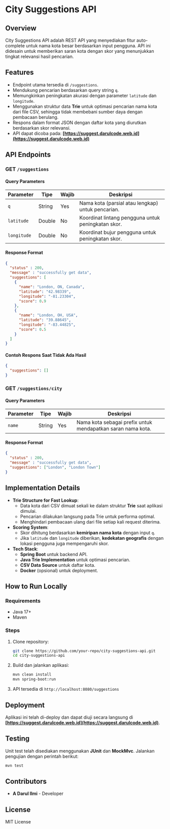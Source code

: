 # City Suggestions API

## Overview
City Suggestions API adalah REST API yang menyediakan fitur auto-complete untuk nama kota besar berdasarkan input pengguna. API ini didesain untuk memberikan saran kota dengan skor yang menunjukkan tingkat relevansi hasil pencarian.

## Features
- Endpoint utama tersedia di `/suggestions`.
- Mendukung pencarian berdasarkan query string `q`.
- Memungkinkan peningkatan akurasi dengan parameter `latitude` dan `longitude`.
- Menggunakan struktur data **Trie** untuk optimasi pencarian nama kota dari file CSV, sehingga tidak membebani sumber daya dengan pembacaan berulang.
- Respons dalam format JSON dengan daftar kota yang diurutkan berdasarkan skor relevansi.
- API dapat dicoba pada: **[https://suggest.darulcode.web.id](https://suggest.darulcode.web.id)**

## API Endpoints
### **GET** `/suggestions`
#### **Query Parameters**
| Parameter   | Tipe     | Wajib  | Deskripsi |
|------------|---------|--------|------------|
| `q`        | String  | Yes    | Nama kota (parsial atau lengkap) untuk pencarian. |
| `latitude`  | Double  | No     | Koordinat lintang pengguna untuk peningkatan skor. |
| `longitude` | Double  | No     | Koordinat bujur pengguna untuk peningkatan skor. |

#### **Response Format**
```json
{
  "status" : 200,
  "message" : "successfully get data",
  "suggestions": [
    {
      "name": "London, ON, Canada",
      "latitude": "42.98339",
      "longitude": "-81.23304",
      "score": 0.9
    },
    {
      "name": "London, OH, USA",
      "latitude": "39.88645",
      "longitude": "-83.44825",
      "score": 0.5
    }
  ]
}
```

#### **Contoh Respons Saat Tidak Ada Hasil**
```json
{
  "suggestions": []
}
```

### **GET** `/suggestions/city`
#### **Query Parameters**
| Parameter   | Tipe     | Wajib  | Deskripsi |
|------------|---------|--------|------------|
| `name`     | String  | Yes    | Nama kota sebagai prefix untuk mendapatkan saran nama kota. |

#### **Response Format**
```json
{
  "status" : 200,
  "message" : "successfully get data",
  "suggestions": ["London", "London Town"]
}
```

## Implementation Details
- **Trie Structure for Fast Lookup**:
    - Data kota dari CSV dimuat sekali ke dalam struktur **Trie** saat aplikasi dimulai.
    - Pencarian dilakukan langsung pada Trie untuk performa optimal.
    - Menghindari pembacaan ulang dari file setiap kali request diterima.
- **Scoring System**:
    - Skor dihitung berdasarkan **kemiripan nama kota** dengan input `q`.
    - Jika `latitude` dan `longitude` diberikan, **kedekatan geografis** dengan lokasi pengguna juga mempengaruhi skor.
- **Tech Stack**:
    - **Spring Boot** untuk backend API.
    - **Java Trie Implementation** untuk optimasi pencarian.
    - **CSV Data Source** untuk daftar kota.
    - **Docker** (opsional) untuk deployment.

## How to Run Locally
### **Requirements**
- Java 17+
- Maven

### **Steps**
1. Clone repository:
   ```sh
   git clone https://github.com/your-repo/city-suggestions-api.git
   cd city-suggestions-api
   ```
2. Build dan jalankan aplikasi:
   ```sh
   mvn clean install
   mvn spring-boot:run
   ```
3. API tersedia di `http://localhost:8080/suggestions`

## Deployment
Aplikasi ini telah di-deploy dan dapat diuji secara langsung di **[https://suggest.darulcode.web.id](https://suggest.darulcode.web.id)**.

## Testing
Unit test telah disediakan menggunakan **JUnit** dan **MockMvc**. Jalankan pengujian dengan perintah berikut:
```sh
mvn test
```

## Contributors
- **A Darul Ilmi** - Developer

## License
MIT License